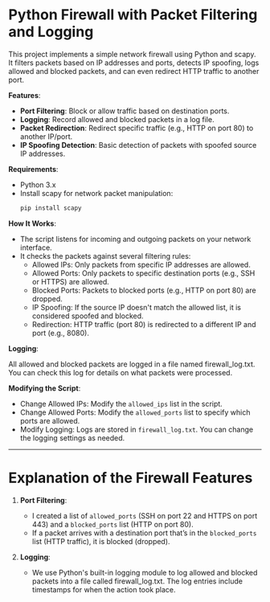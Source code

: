 # Python Firewall with Packet Filtering and Logging

This project implements a simple network firewall using Python and scapy. It filters packets based on IP addresses and ports, detects IP spoofing, logs allowed and blocked packets, and can even redirect HTTP traffic to another port.

**Features**:
- **Port Filtering**: Block or allow traffic based on destination ports.
- **Logging**: Record allowed and blocked packets in a log file.
- **Packet Redirection**: Redirect specific traffic (e.g., HTTP on port 80) to another IP/port.
- **IP Spoofing Detection**: Basic detection of packets with spoofed source IP addresses.


**Requirements**:
- Python 3.x
- Install scapy for network packet manipulation:
  ```bash
  pip install scapy
  ```

 **How It Works**:
- The script listens for incoming and outgoing packets on your network interface.
- It checks the packets against several filtering rules:
    - Allowed IPs: Only packets from specific IP addresses are allowed.
    - Allowed Ports: Only packets to specific destination ports (e.g., SSH or HTTPS) are allowed.
    - Blocked Ports: Packets to blocked ports (e.g., HTTP on port 80) are dropped.
    - IP Spoofing: If the source IP doesn't match the allowed list, it is considered spoofed and blocked.
    - Redirection: HTTP traffic (port 80) is redirected to a different IP and port (e.g., 8080).

**Logging**:

All allowed and blocked packets are logged in a file named firewall_log.txt. You can check this log for details on what packets were processed.


**Modifying the Script**:
- Change Allowed IPs: Modify the `allowed_ips` list in the script.
- Change Allowed Ports: Modify the `allowed_ports` list to specify which ports are allowed.
- Modify Logging: Logs are stored in `firewall_log.txt`. You can change the logging settings as needed.


---

# Explanation of the Firewall Features
1. **Port Filtering**:
    -  I created a list of `allowed_ports` (SSH on port 22 and HTTPS on port 443) and a `blocked_ports` list (HTTP on port 80).
    -  If a packet arrives with a destination port that’s in the `blocked_ports` list (HTTP traffic), it is blocked (dropped).

2. **Logging**:
    -  We use Python's built-in logging module to log allowed and blocked packets into a file called firewall_log.txt. The log entries include timestamps for when the action took place.
